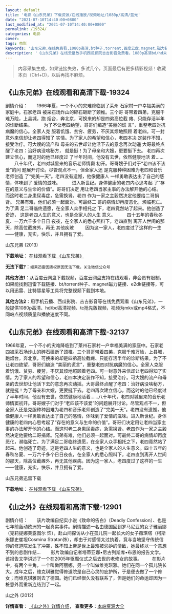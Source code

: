 ```yaml
---
layout: default
title: '电影《山东兄弟》下载资源/在线播放/视频地址/1080p/高清/蓝光'
date: "2021-07-10T14:40:00+0800"
last_modified_at: "2021-07-10T14:40:00+0800"
permalink: /19324/
categories: 电影
cover:
tags: 电影
keywords: '山东兄弟,在线免费看,1080p高清,bt种子,torrent,百度云盘,magnet,磁力链,迅雷下载资源'
description: '《山东兄弟》在线云播放手机西瓜影院吉吉影音免费看，1080p高清bd/hd未删减完整版和tc抢先枪版，mkv/mp4格式，附带bt/torrent种子、magnet/磁力链、百度云盘、网盘资源迅雷下载链接'
---
```


>内容采集生成，如果链接失效，多试几个，页面最后有更多精彩视频！收藏本页（Ctrl+D)，以后再找不麻烦。


## 《山东兄弟》在线观看和高清下载-19324

剧情介绍：　　1966年夏，一个不小的灾难降临到了莱州 石家村一户幸福美满的家庭中。石家老四 被采石场炸山的碎石砸断了颈椎。三个哥 哥带着四弟，克服千难万险，上县城，跑 烟台，奔北京，可换来的却是四弟高位截 瘫、只能存活半年的诊断结果。  　　为了不让老四绝望，哥哥们编造“美丽的谎 言”，重整老四对抗病魔的信心。全家人克 服着饥饿、贫穷、疲劳，不厌其烦地照顾 着老四。可一封意外来信却让老四得知了 实情。为了家人的希望和信心，老四本决 定装作不知，接受治疗。可大嫂的流产和 母亲的去世却让他活下去的意念再次动遥 大哥最终点醒了老四：治好病没啥秘方， 就是挺！为了母亲和大嫂，更要挺下去。 老四再次建立信心，而这时的他已经度过 了半年时间，他没有去世，依然健康地活 着……  　　八十年代，老四对城里来的音乐老师情窦 初开。哥哥嫂子们对于“老四该不该爱”的问 题展开讨论。尽管观点不一，但全家人还 是克服种种困难为老四和音乐老师创造 了“完美一天”。老四没有遗憾，他像健康人 一样勇敢表达出了自己的感情，体味到了 爱情的滋味。  　　进入新世纪。身体健康的老四内心思考起 了“存在的意义与生命的价值”。哥哥们决定 用让老四当家主事的办法解开他的心结。 而这时老二身患尿毒症，急需换肾。老四 作为一家之主毅然决定他要给二哥捐肾。 兄弟有难，他们必须一起面对。可最终二 哥的病情却再度恶化，濒临死亡。为了满 足二哥临终遗愿，在全家人众手相托之 下，老四竟然站了起来。他创造了奇迹， 这是老四人生的意义，也是全家人的人生 意义。  　　四十五年的春秋冬夏、一万六千多个日日 夜夜，在全家人的悉心照料下，老四直到 离开人世间的那天，除高位截瘫外，再无 其他疾玻  　　因为这一家人，老四度过了这样的一生 ——健康，充实，快乐，并且拥有了爱。


山东兄弟 (2013)

**下载地址**： [在线观看下载 《山东兄弟》](https://www.btbtdy.me/btdy/dy2411.html) 


**无法下载?**：`如果迅雷因版权原因无法下载，关注微信公众号 `

**其他方法1**：从百度云网盘下载视频，百度云网盘支持在线观看，非会员有限制，如果能找到迅雷下载链接、bt/torrent种子、magnet磁力链接、e2dk链接等，可以用迅雷、比特彗星等工具将完整视频下载到本地。

**其他方法2**：用手机云播、西瓜影院、吉吉影音等在线免费观看《山东兄弟》，一般提供1080p高清、hd/bd高清视频、tc抢先版视频，视频为mkv或mp4格式，不同站点视频质量和播放速度不同。


## 《山东兄弟》在线观看和高清下载-32137

1966年夏，一个不小的灾难降临到了莱州石家村一户幸福美满的家庭中。石家老四被采石场炸山的碎石砸断了颈椎。三个哥哥带着四弟，克服千难万险，上县城，跑烟台，奔北京，可换来的却是四弟高位截瘫、只能存活半年的诊断结果。</span>为了不让老四绝望，哥哥们编造 “美丽的谎言”，重整老四对抗病魔的信心。全家人克服着饥饿、贫穷、疲劳，不厌其烦地照顾着老四。可一封意外来信却让老四得知了实情。为了家人的希望和信心，老四本决定装作不知，接受治疗。可大嫂的流产和母亲的去世却让他活下去的意念再次动摇。大哥最终点醒了老四：治好病没啥秘方，就是挺！为了母亲和大嫂，更要挺下去。老四再次建立信心，而这时的他已经度过了半年时间，他没有去世，依然健康地活着……八十年代，老四对城里来的音乐老师情窦初开。哥哥嫂子们对于“老四该不该爱”的问题展开讨论。尽管观点不一，但全家人还是克服种种困难为老四和音乐老师创造了“完美一天&rdquo;。老四没有遗憾，他像健康人一样勇敢表达出了自己的感情，体味到了爱情的滋味。</span>进入新世纪。身体健康的老四内心思考起了&ldquo;存在的意义与生命的价值&rdquo;。哥哥们决定用让老四当家主事的办法解开他的心结。而这时老二身患尿毒症，急需换肾。老四作为一家之主毅然决定他要给二哥捐肾。兄弟有难，他们必须一起面对。可最终二哥的病情却再度恶化，濒临死亡。为了满足二哥临终遗愿，在全家人众手相托之下，老四竟然站了起来。他创造了奇迹，这是老四人生的意义，也是全家人的人生意义。</span>四十五年的春秋冬夏、一万六千多个日日夜夜，在全家人的悉心照料下，老四直到离开人世间的那天，除高位截瘫外，再无其他疾病。</span>因为这一家人，老四度过了这样的一生&mdash;—健康，充实，快乐，并且拥有了爱。</span>


山东兄弟迅雷下载

**下载地址**： [在线观看下载 《山东兄弟》](https://www.993dy.com//vod-detail-id-16548.html) 


## 《山之外》在线观看和高清下载-12901

剧情介绍：　　该片改编自纪实小说《致命的告白》（Deadly Confession）、也是七年前轰动欧洲的一起真实事件。剧情描述一名由德国回到罗马尼亚的女子雅丽娜（克莉提娜芙露图尔 饰），赴山间探访从小在孤儿院一起长大的女子薇琪塔（柯斯米娜史崔坦Cosmina Stratan饰），却由于对感情太过执着，竟与当地坚守传统信仰的修道院发生了冲突，殊不知上帝是世上最难被忌妒的情敌，她最终以一个意想不到的悲剧作结… 　　影片改编自记者塔蒂亚娜•尼古列斯库•布恩的报告文学。该报告文学讲述了一个在2005年驱魔仪式之后去世的老修女的故事。 　　在影片中，有两个主角，一个叫做阿丽娜，另一个叫做维克琪雅。她们在同一个孤儿院长大。成年之后，维克琪雅觉得修道院是自己心灵的庇护所，于是便去做了一个修女；而维克琪雅则去了德国。她们已经很久没有联系了，但是她们的命运却因为一桩意外而重新连结到了一起。


山之外 (2012)

**详情查看**： [《山之外》详情介绍](/movie/12901/)， **查看更多**：[本站资源大全](/movie/t/all/)

